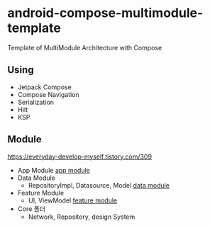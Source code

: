 # android-compose-multimodule-template


Template of MultiModule Architecture with Compose

## Using
- Jetpack Compose
- Compose Navigation
- Serialization
- Hilt
- KSP


## Module
  https://everyday-develop-myself.tistory.com/309

- App Module
[app module](https://img1.daumcdn.net/thumb/R1280x0/?scode=mtistory2&fname=https%3A%2F%2Fblog.kakaocdn.net%2Fdn%2Ftv4of%2FbtswwQkzxeb%2F7R0FdrZ2tkKtAJsHhbnGaK%2Fimg.png)
- Data Module 
  - RepositoryImpl, Datasource, Model 
[data module](https://img1.daumcdn.net/thumb/R1280x0/?scode=mtistory2&fname=https%3A%2F%2Fblog.kakaocdn.net%2Fdn%2Fk7JsJ%2Fbtsv7wodC2w%2F7ctDMbZeonnkJW8RAgckj0%2Fimg.png)
- Feature Module
  -  UI, ViewModel
[feature module](https://img1.daumcdn.net/thumb/R1280x0/?scode=mtistory2&fname=https%3A%2F%2Fblog.kakaocdn.net%2Fdn%2Fvt8dI%2Fbtsv7bxHEyG%2Fjbf1S5v1NeRPFpFKtexuk1%2Fimg.png)
- Core 폴더
  - Network, Repository, design System